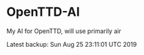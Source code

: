 # OpenTTD-AI
My AI for OpenTTD, will use primarily air

Latest backup: Sun Aug 25 23:11:01 UTC 2019
